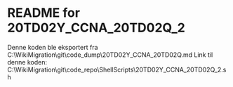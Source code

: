# README for 20TD02Y_CCNA_20TD02Q_2
Denne koden ble eksportert fra C:\WikiMigration\git\code_dump\20TD02Y_CCNA_20TD02Q.md
Link til denne koden: C:\WikiMigration\git\code_repo\ShellScripts\20TD02Y_CCNA_20TD02Q_2.sh
